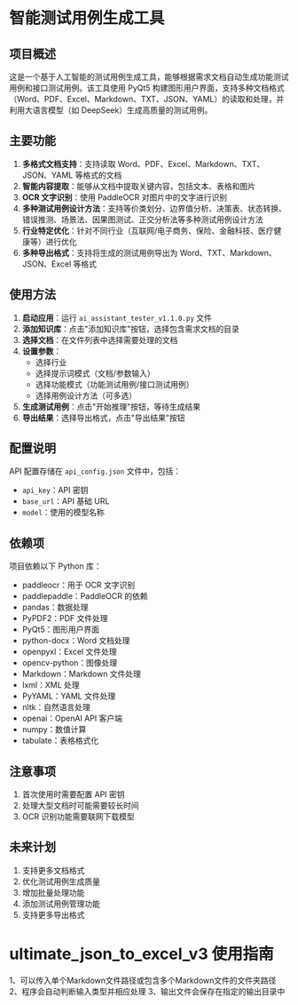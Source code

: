 # 智能测试用例生成工具

## 项目概述

这是一个基于人工智能的测试用例生成工具，能够根据需求文档自动生成功能测试用例和接口测试用例。该工具使用 PyQt5 构建图形用户界面，支持多种文档格式（Word、PDF、Excel、Markdown、TXT、JSON、YAML）的读取和处理，并利用大语言模型（如 DeepSeek）生成高质量的测试用例。

## 主要功能

1. **多格式文档支持**：支持读取 Word、PDF、Excel、Markdown、TXT、JSON、YAML 等格式的文档
2. **智能内容提取**：能够从文档中提取关键内容，包括文本、表格和图片
3. **OCR 文字识别**：使用 PaddleOCR 对图片中的文字进行识别
4. **多种测试用例设计方法**：支持等价类划分、边界值分析、决策表、状态转换、错误推测、场景法、因果图测试、正交分析法等多种测试用例设计方法
5. **行业特定优化**：针对不同行业（互联网/电子商务、保险、金融科技、医疗健康等）进行优化
6. **多种导出格式**：支持将生成的测试用例导出为 Word、TXT、Markdown、JSON、Excel 等格式

## 使用方法

1. **启动应用**：运行 `ai_assistant_tester_v1.1.0.py` 文件
2. **添加知识库**：点击"添加知识库"按钮，选择包含需求文档的目录
3. **选择文档**：在文件列表中选择需要处理的文档
4. **设置参数**：
   - 选择行业
   - 选择提示词模式（文档/参数输入）
   - 选择功能模式（功能测试用例/接口测试用例）
   - 选择用例设计方法（可多选）
5. **生成测试用例**：点击"开始推理"按钮，等待生成结果
6. **导出结果**：选择导出格式，点击"导出结果"按钮

## 配置说明

API 配置存储在 `api_config.json` 文件中，包括：
- `api_key`：API 密钥
- `base_url`：API 基础 URL
- `model`：使用的模型名称

## 依赖项

项目依赖以下 Python 库：
- paddleocr：用于 OCR 文字识别
- paddlepaddle：PaddleOCR 的依赖
- pandas：数据处理
- PyPDF2：PDF 文件处理
- PyQt5：图形用户界面
- python-docx：Word 文档处理
- openpyxl：Excel 文件处理
- opencv-python：图像处理
- Markdown：Markdown 文件处理
- lxml：XML 处理
- PyYAML：YAML 文件处理
- nltk：自然语言处理
- openai：OpenAI API 客户端
- numpy：数值计算
- tabulate：表格格式化

## 注意事项

1. 首次使用时需要配置 API 密钥
2. 处理大型文档时可能需要较长时间
3. OCR 识别功能需要联网下载模型

## 未来计划

1. 支持更多文档格式
2. 优化测试用例生成质量
3. 增加批量处理功能
4. 添加测试用例管理功能
5. 支持更多导出格式

# ultimate_json_to_excel_v3 使用指南
1、可以传入单个Markdown文件路径或包含多个Markdown文件的文件夹路径 
2、程序会自动判断输入类型并相应处理
3、输出文件会保存在指定的输出目录中